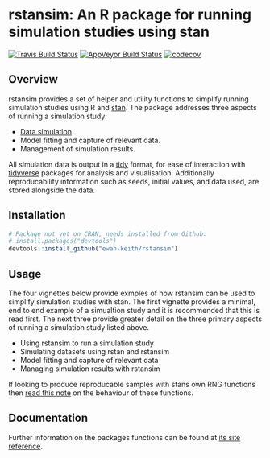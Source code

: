 
<!-- README.md is generated from README.Rmd. Please edit that file -->
rstansim: An R package for running simulation studies using stan
================================================================

[![Travis Build Status](https://travis-ci.org/Ewan-Keith/rstansim.svg?branch=master)](https://travis-ci.org/Ewan-Keith/rstansim) [![AppVeyor Build Status](https://ci.appveyor.com/api/projects/status/github/Ewan-Keith/rstansim?branch=master&svg=true)](https://ci.appveyor.com/project/Ewan-Keith/rstansim) [![codecov](https://codecov.io/gh/Ewan-Keith/rstansim/branch/master/graph/badge.svg)](https://codecov.io/gh/Ewan-Keith/rstansim)

Overview
--------

rstansim provides a set of helper and utility functions to simplify running simulation studies using R and [stan](http://mc-stan.org/). The package addresses three aspects of running a simulation study:

-   [Data simulation](simulating_data.html).
-   Model fitting and capture of relevant data.
-   Management of simulation results.

All simulation data is output in a [tidy](https://cran.r-project.org/web/packages/tidyr/vignettes/tidy-data.html) format, for ease of interaction with [tidyverse](https://www.tidyverse.org/) packages for analysis and visualisation. Additionally reproducability information such as seeds, initial values, and data used, are stored alongside the data.

Installation
------------

``` r
# Package not yet on CRAN, needs installed from Github:
# install.packages("devtools")
devtools::install_github("ewan-keith/rstansim")
```

Usage
-----

The four vignettes below provide exmples of how rstansim can be used to simplify simulation studies with stan. The first vignette provides a minimal, end to end example of a simualtion study and it is recommended that this is read first. The next three provide greater detail on the three primary aspects of running a simulation study listed above.

-   Using rstansim to run a simulation study
-   Simulating datasets using rstan and rstansim
-   Model fitting and capture of relevant data
-   Managing simulation results with rstansim

If looking to produce reproducable samples with stans own RNG functions then [read this note](reproducability.html) on the behaviour of these functions.

Documentation
-------------

Further information on the packages functions can be found at [its site reference](https://ewan-keith.github.io/rstansim/reference/index.html).
